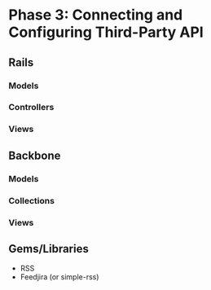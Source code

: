 # Phase 3: Connecting and Configuring Third-Party API

## Rails
### Models

### Controllers

### Views

## Backbone
### Models

### Collections

### Views

## Gems/Libraries
* RSS
* Feedjira (or simple-rss)
